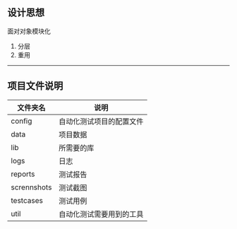 ## 设计思想

面对对象模块化

1. 分层
2. 重用



---

## 项目文件说明

| 文件夹名    | 说明                     |
| ----------- | ------------------------ |
| config      | 自动化测试项目的配置文件 |
| data        | 项目数据                 |
| lib         | 所需要的库               |
| logs        | 日志                     |
| reports     | 测试报告                 |
| scrennshots | 测试截图                 |
| testcases   | 测试用例                 |
| util        | 自动化测试需要用到的工具 |

